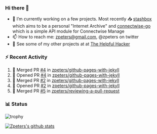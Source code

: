 ### Hi there 👋


- 🔭 I’m currently working on a few projects.  Most recently :inbox_tray: [stashbox](https://github.com/zpeters/stashbox) which aims to be a personal "Internet Archive" and [connectwise-go](https://github.com/zpeters/connectwise-go) which is a simple API module for Connectwise Manage
- 📫 How to reach me: zpeters@gmail.com, @zpeters on twitter
- 👋 See some of my other projects at at [The Helpful Hacker](https://thehelpfulhacker.net)

### :zap: Recent Activity

<!--START_SECTION:activity-->
1. 🎉 Merged PR [#4](https://github.com/zpeters/github-pages-with-jekyll/pull/4) in [zpeters/github-pages-with-jekyll](https://github.com/zpeters/github-pages-with-jekyll)
2. 💪 Opened PR [#4](https://github.com/zpeters/github-pages-with-jekyll/pull/4) in [zpeters/github-pages-with-jekyll](https://github.com/zpeters/github-pages-with-jekyll)
3. 🎉 Merged PR [#2](https://github.com/zpeters/github-pages-with-jekyll/pull/2) in [zpeters/github-pages-with-jekyll](https://github.com/zpeters/github-pages-with-jekyll)
4. 💪 Opened PR [#2](https://github.com/zpeters/github-pages-with-jekyll/pull/2) in [zpeters/github-pages-with-jekyll](https://github.com/zpeters/github-pages-with-jekyll)
5. 🎉 Merged PR [#5](https://github.com/zpeters/reviewing-a-pull-request/pull/5) in [zpeters/reviewing-a-pull-request](https://github.com/zpeters/reviewing-a-pull-request)
<!--END_SECTION:activity-->

### :bar_chart: Status

![trophy](https://github-profile-trophy.vercel.app/?username=zpeters)

[![Zpeters's github stats](https://github-readme-stats.vercel.app/api?username=zpeters)](https://github.com/zpeters/github-readme-stats&show_icons=true)
